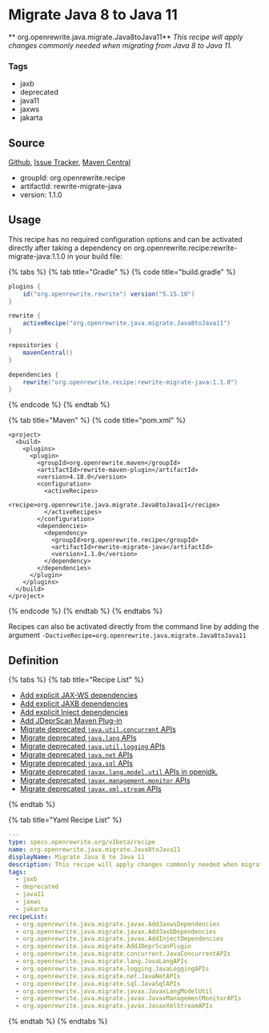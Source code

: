 # Migrate Java 8 to Java 11

** org.openrewrite.java.migrate.Java8toJava11**
_This recipe will apply changes commonly needed when migrating from Java 8 to Java 11._

### Tags

* jaxb
* deprecated
* java11
* jaxws
* jakarta

## Source

[Github](https://github.com/openrewrite/rewrite-migrate-java), [Issue Tracker](https://github.com/openrewrite/rewrite-migrate-java/issues), [Maven Central](https://search.maven.org/artifact/org.openrewrite.recipe/rewrite-migrate-java/1.1.0/jar)

* groupId: org.openrewrite.recipe
* artifactId: rewrite-migrate-java
* version: 1.1.0


## Usage

This recipe has no required configuration options and can be activated directly after taking a dependency on org.openrewrite.recipe:rewrite-migrate-java:1.1.0 in your build file:

{% tabs %}
{% tab title="Gradle" %}
{% code title="build.gradle" %}
```groovy
plugins {
    id("org.openrewrite.rewrite") version("5.15.10")
}

rewrite {
    activeRecipe("org.openrewrite.java.migrate.Java8toJava11")
}

repositories {
    mavenCentral()
}

dependencies {
    rewrite("org.openrewrite.recipe:rewrite-migrate-java:1.1.0")
}
```
{% endcode %}
{% endtab %}

{% tab title="Maven" %}
{% code title="pom.xml" %}
```markup
<project>
  <build>
    <plugins>
      <plugin>
        <groupId>org.openrewrite.maven</groupId>
        <artifactId>rewrite-maven-plugin</artifactId>
        <version>4.18.0</version>
        <configuration>
          <activeRecipes>
            <recipe>org.openrewrite.java.migrate.Java8toJava11</recipe>
          </activeRecipes>
        </configuration>
        <dependencies>
          <dependency>
            <groupId>org.openrewrite.recipe</groupId>
            <artifactId>rewrite-migrate-java</artifactId>
            <version>1.1.0</version>
          </dependency>
        </dependencies>
      </plugin>
    </plugins>
  </build>
</project>
```
{% endcode %}
{% endtab %}
{% endtabs %}

Recipes can also be activated directly from the command line by adding the argument `-DactiveRecipe=org.openrewrite.java.migrate.Java8toJava11`

## Definition

{% tabs %}
{% tab title="Recipe List" %}
* [Add explicit JAX-WS dependencies](../../java/migrate/javax/addjaxwsdependencies.md)
* [Add explicit JAXB dependencies](../../java/migrate/javax/addjaxbdependencies.md)
* [Add explicit Inject dependencies](../../java/migrate/javax/addinjectdependencies.md)
* [Add JDeprScan Maven Plug-in](../../java/migrate/addjdeprscanplugin.md)
* [Migrate deprecated `java.util.concurrent` APIs](../../java/migrate/concurrent/javaconcurrentapis.md)
* [Migrate deprecated `java.lang` APIs](../../java/migrate/lang/javalangapis.md)
* [Migrate deprecated `java.util.logging` APIs](../../java/migrate/logging/javaloggingapis.md)
* [Migrate deprecated `java.net` APIs](../../java/migrate/net/javanetapis.md)
* [Migrate deprecated `java.sql` APIs](../../java/migrate/sql/javasqlapis.md)
* [Migrate deprecated `javax.lang.model.util` APIs in openjdk.](../../java/migrate/javax/javaxlangmodelutil.md)
* [Migrate deprecated `javax.management.monitor` APIs](../../java/migrate/javax/javaxmanagementmonitorapis.md)
* [Migrate deprecated `javax.xml.stream` APIs](../../java/migrate/javax/javaxxmlstreamapis.md)

{% endtab %}

{% tab title="Yaml Recipe List" %}
```yaml
---
type: specs.openrewrite.org/v1beta/recipe
name: org.openrewrite.java.migrate.Java8toJava11
displayName: Migrate Java 8 to Java 11
description: This recipe will apply changes commonly needed when migrating from Java 8 to Java 11.
tags:
  - jaxb
  - deprecated
  - java11
  - jaxws
  - jakarta
recipeList:
  - org.openrewrite.java.migrate.javax.AddJaxwsDependencies
  - org.openrewrite.java.migrate.javax.AddJaxbDependencies
  - org.openrewrite.java.migrate.javax.AddInjectDependencies
  - org.openrewrite.java.migrate.AddJDeprScanPlugin
  - org.openrewrite.java.migrate.concurrent.JavaConcurrentAPIs
  - org.openrewrite.java.migrate.lang.JavaLangAPIs
  - org.openrewrite.java.migrate.logging.JavaLoggingAPIs
  - org.openrewrite.java.migrate.net.JavaNetAPIs
  - org.openrewrite.java.migrate.sql.JavaSqlAPIs
  - org.openrewrite.java.migrate.javax.JavaxLangModelUtil
  - org.openrewrite.java.migrate.javax.JavaxManagementMonitorAPIs
  - org.openrewrite.java.migrate.javax.JavaxXmlStreamAPIs

```
{% endtab %}
{% endtabs %}
